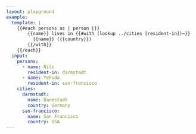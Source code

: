 ```yaml
---
layout: playground
example:
  template: |
    {{#each persons as | person |}}
        {{name}} lives in {{#with (lookup ../cities [resident-in])~}}
          {{name}} ({{country}})
        {{/with}}
    {{/each}}
  input:
    persons:
      - name: Nils
        resident-in: darmstadt
      - name: Yehuda
        resident-in: san-francisco
    cities:
      darmstadt:
        name: Darmstadt
        country: Germany
      san-francisco:
        name: San Francisco
        country: USA
---
```

